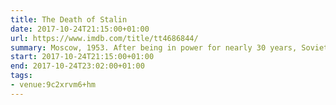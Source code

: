 ```yaml
---
title: The Death of Stalin
date: 2017-10-24T21:15:00+01:00
url: https://www.imdb.com/title/tt4686844/
summary: Moscow, 1953. After being in power for nearly 30 years, Soviet dictator Josef Stalin takes ill and quickly dies. Now the members of the Council of Ministers scramble for power.
start: 2017-10-24T21:15:00+01:00
end: 2017-10-24T23:02:00+01:00
tags:
- venue:9c2xrvm6+hm
---
```

